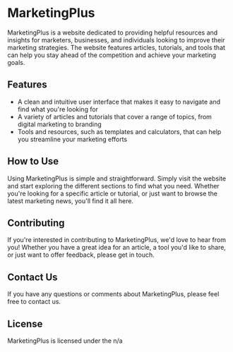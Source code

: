 # MarketingPlus

MarketingPlus is a website dedicated to providing helpful resources and insights for marketers, businesses, and individuals looking to improve their marketing strategies. The website features articles, tutorials, and tools that can help you stay ahead of the competition and achieve your marketing goals.

## Features

- A clean and intuitive user interface that makes it easy to navigate and find what you're looking for
- A variety of articles and tutorials that cover a range of topics, from digital marketing to branding
- Tools and resources, such as templates and calculators, that can help you streamline your marketing efforts

## How to Use

Using MarketingPlus is simple and straightforward. Simply visit the website and start exploring the different sections to find what you need. Whether you're looking for a specific article or tutorial, or just want to browse the latest marketing news, you'll find it all here.

## Contributing

If you're interested in contributing to MarketingPlus, we'd love to hear from you! Whether you have a great idea for an article, a tool you'd like to share, or just want to offer feedback, please get in touch. 

## Contact Us

If you have any questions or comments about MarketingPlus, please feel free to contact us. 

## License

MarketingPlus is licensed under the n/a 
